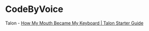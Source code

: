 # CodeByVoice
Talon - [How My Mouth Became My Keyboard | Talon Starter Guide](https://youtu.be/UlxWWuTNchA)

